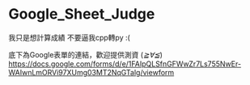 # Google_Sheet_Judge
我只是想計算成績
不要逼我cpp轉py :(

底下為Google表單的連結，歡迎提供測資 (*≧∀≦*)
https://docs.google.com/forms/d/e/1FAIpQLSfnGFWwZr7Ls755NwEr-WAIwnLmORVi97XUmg03MT2NqGTalg/viewform

